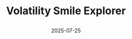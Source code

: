 ---
title: "Volatility Smile Explorer\n"
layout: volatility-smile
collection: projects
permalink: /projects/volatility-smile/
date: 2025-07-25
excerpt: "An interactive dashboard for visualizing the volatility smile, calculating option prices with Black-Scholes, and exploring implied volatility across different markets."
classes: wide
---